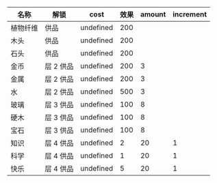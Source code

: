 | 名称  | 解锁  | cost | 效果  | amount | increment |
| --- | --- | ---- | --- | ------ | --------- |
| 植物纤维 | 供品 | undefined | 200 |  |  |
| 木头 | 供品 | undefined | 200 |  |  |
| 石头 | 供品 | undefined | 200 |  |  |
| 金币 | 层 2 供品 | undefined | 200 | 3 |  |
| 金属 | 层 2 供品 | undefined | 200 | 3 |  |
| 水 | 层 2 供品 | undefined | 500 | 3 |  |
| 玻璃 | 层 3 供品 | undefined | 100 | 8 |  |
| 硬木 | 层 3 供品 | undefined | 100 | 8 |  |
| 宝石 | 层 3 供品 | undefined | 100 | 8 |  |
| 知识 | 层 4 供品 | undefined | 2 | 20 | 1 |
| 科学 | 层 4 供品 | undefined | 1 | 20 | 1 |
| 快乐 | 层 4 供品 | undefined | 5 | 20 | 1 |
